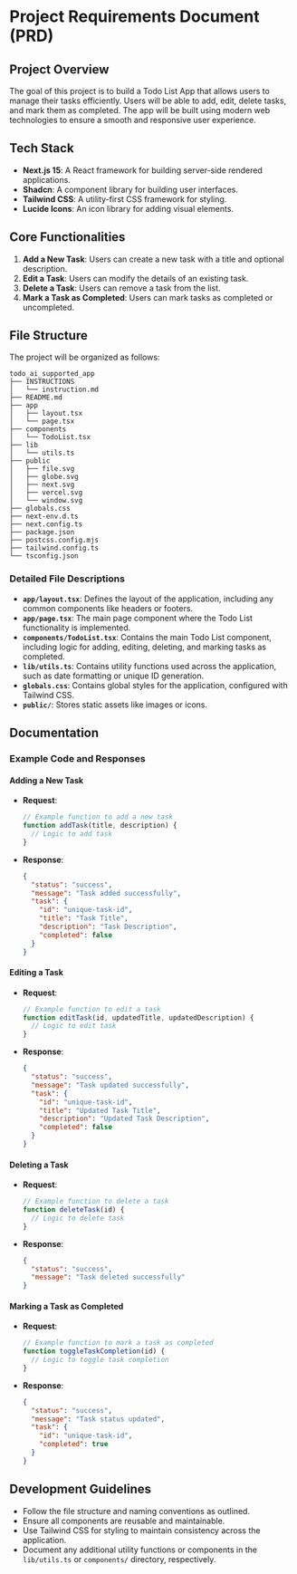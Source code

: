# Project Requirements Document (PRD)

## Project Overview
The goal of this project is to build a Todo List App that allows users to manage their tasks efficiently. Users will be able to add, edit, delete tasks, and mark them as completed. The app will be built using modern web technologies to ensure a smooth and responsive user experience.

## Tech Stack
- **Next.js 15**: A React framework for building server-side rendered applications.
- **Shadcn**: A component library for building user interfaces.
- **Tailwind CSS**: A utility-first CSS framework for styling.
- **Lucide Icons**: An icon library for adding visual elements.

## Core Functionalities
1. **Add a New Task**: Users can create a new task with a title and optional description.
2. **Edit a Task**: Users can modify the details of an existing task.
3. **Delete a Task**: Users can remove a task from the list.
4. **Mark a Task as Completed**: Users can mark tasks as completed or uncompleted.

## File Structure
The project will be organized as follows:

```
todo_ai_supported_app
├── INSTRUCTIONS
│   └── instruction.md
├── README.md
├── app
│   ├── layout.tsx
│   └── page.tsx
├── components
│   └── TodoList.tsx
├── lib
│   └── utils.ts
├── public
│   ├── file.svg
│   ├── globe.svg
│   ├── next.svg
│   ├── vercel.svg
│   └── window.svg
├── globals.css
├── next-env.d.ts
├── next.config.ts
├── package.json
├── postcss.config.mjs
├── tailwind.config.ts
└── tsconfig.json
```

### Detailed File Descriptions

- **`app/layout.tsx`**: Defines the layout of the application, including any common components like headers or footers.
- **`app/page.tsx`**: The main page component where the Todo List functionality is implemented.
- **`components/TodoList.tsx`**: Contains the main Todo List component, including logic for adding, editing, deleting, and marking tasks as completed.
- **`lib/utils.ts`**: Contains utility functions used across the application, such as date formatting or unique ID generation.
- **`globals.css`**: Contains global styles for the application, configured with Tailwind CSS.
- **`public/`**: Stores static assets like images or icons.

## Documentation

### Example Code and Responses

#### Adding a New Task
- **Request**: 
  ```javascript
  // Example function to add a new task
  function addTask(title, description) {
    // Logic to add task
  }
  ```
- **Response**: 
  ```json
  {
    "status": "success",
    "message": "Task added successfully",
    "task": {
      "id": "unique-task-id",
      "title": "Task Title",
      "description": "Task Description",
      "completed": false
    }
  }
  ```

#### Editing a Task
- **Request**: 
  ```javascript
  // Example function to edit a task
  function editTask(id, updatedTitle, updatedDescription) {
    // Logic to edit task
  }
  ```
- **Response**: 
  ```json
  {
    "status": "success",
    "message": "Task updated successfully",
    "task": {
      "id": "unique-task-id",
      "title": "Updated Task Title",
      "description": "Updated Task Description",
      "completed": false
    }
  }
  ```

#### Deleting a Task
- **Request**: 
  ```javascript
  // Example function to delete a task
  function deleteTask(id) {
    // Logic to delete task
  }
  ```
- **Response**: 
  ```json
  {
    "status": "success",
    "message": "Task deleted successfully"
  }
  ```

#### Marking a Task as Completed
- **Request**: 
  ```javascript
  // Example function to mark a task as completed
  function toggleTaskCompletion(id) {
    // Logic to toggle task completion
  }
  ```
- **Response**: 
  ```json
  {
    "status": "success",
    "message": "Task status updated",
    "task": {
      "id": "unique-task-id",
      "completed": true
    }
  }
  ```

## Development Guidelines
- Follow the file structure and naming conventions as outlined.
- Ensure all components are reusable and maintainable.
- Use Tailwind CSS for styling to maintain consistency across the application.
- Document any additional utility functions or components in the `lib/utils.ts` or `components/` directory, respectively.
